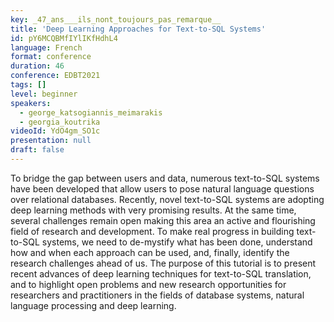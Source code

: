 ```yaml
---
key: _47_ans___ils_nont_toujours_pas_remarque__
title: 'Deep Learning Approaches for Text-to-SQL Systems'
id: pY6MCQBMfIYlIKfHdhL4
language: French
format: conference
duration: 46
conference: EDBT2021
tags: []
level: beginner
speakers:
  - george_katsogiannis_meimarakis
  - georgia_koutrika
videoId: YdO4gm_SO1c
presentation: null
draft: false
---
```

To bridge the gap between users and data, numerous text-to-SQL systems have been developed that allow users to pose natural language questions over relational databases. Recently, novel text-to-SQL systems are adopting deep learning methods with very promising results. At the same time, several challenges remain open making this area an active and flourishing field of research and development. To make real progress in building text-to-SQL systems, we need to de-mystify what has been done, understand how and when each approach can be used, and, finally, identify the research challenges ahead of us. The purpose of this tutorial is to present recent advances of deep learning techniques for text-to-SQL translation, and to highlight open problems and new research opportunities for researchers and practitioners in the fields of database systems, natural language processing and deep learning.
